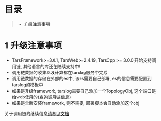 
# 目录
> * [升级注意事项](#chapter-1)

# 1 <span id="chapter-1"></span>升级注意事项

- TarsFramework>=3.0.1, TarsWeb>=2.4.19, TarsCpp >= 3.0.0 开始支持调用链, 其他语言的库还在陆续支持中!
- 调用链数据的收集以及计算都在tarslog服务中完成
- 调用链数据的存储在外部的es中, 该es需要自己部署, es的信息需要配置到tarslog的模板中
- 如果是升级framework, tarslog需要自己添加一个TopologyObj, 这个端口是给web使用的(查询调用链信息)
- 如果是全新安装framework, 则不需要, 部署脚本会自动添加这个obj

关于调用链的继续信息[请参见文档](../dev/tars-trace.md)